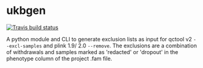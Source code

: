 ukbgen
===

[![Travis build status](https://travis-ci.com/kenhanscombe/ukbgen.svg?branch=master)](https://travis-ci.com/github/kenhanscombe/ukbgen)
<!-- [![Codecov test coverage]()] -->

A python module and CLI to generate exclusion lists as input for
qctool v2 `--excl-samples` and plink 1.9/ 2.0 `--remove`. The
exclusions are a combination of withdrawals and samples marked as
'redacted' or 'dropout' in the phenotype column of the project
.fam file.
